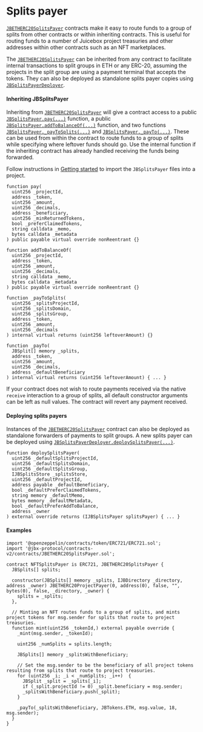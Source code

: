 # Splits payer

[`JBETHERC20SplitsPayer`](/dev/api/contracts/or-utilities/jbetherc20splitspayer/README.md) contracts make it easy to route funds to a group of splits from other contracts or within inheriting contracts. This is useful for routing funds to a number of Juicebox project treasuries and other addresses within other contracts such as an NFT marketplaces.

The [`JBETHERC20SplitsPayer`](/dev/api/contracts/or-utilities/jbetherc20splitspayer/README.md) can be inherited from any contract to facilitate internal transactions to split groups in ETH or any ERC-20, assuming the projects in the split group are using a payment terminal that accepts the tokens. They can also be deployed as standalone splits payer copies using [`JBSplitsPayerDeployer`](/dev/api/contracts/or-utilities/jbetherc20splitspayerdeployer).

#### Inheriting JBSplitsPayer

Inheriting from [`JBETHERC20SplitsPayer`](/dev/api/contracts/or-utilities/jbetherc20splitspayer/README.md) will give a contract access to a public [`JBSplitsPayer.pay(...)`](/dev/api/contracts/or-utilities/jbetherc20splitspayer/write/pay.md) function, a public [`JBSplitsPayer.addToBalanceOf(...)`](/dev/api/contracts/or-utilities/jbetherc20splitspayer/write/addtobalanceof.md) function, and two functions [`JBSplitsPayer._payToSplits(...)`](/dev/api/contracts/or-utilities/jbetherc20splitspayer/write/-_paytosplits.md) and [`JBSplitsPayer._payTo(...)`](/dev/api/contracts/or-utilities/jbetherc20splitspayer/write/-_payto.md). These can be used from within the contract to route funds to a group of splits while specifying where leftover funds should go. Use the internal function if the inheriting contract has already handled receiving the funds being forwarded.

Follow instructions in [Getting started](/dev/build/getting-started.md) to import the `JBSplitsPayer` files into a project.

```
function pay(
  uint256 _projectId,
  address _token,
  uint256 _amount,
  uint256 _decimals,
  address _beneficiary,
  uint256 _minReturnedTokens,
  bool _preferClaimedTokens,
  string calldata _memo,
  bytes calldata _metadata
) public payable virtual override nonReentrant {}
```

```
function addToBalanceOf(
  uint256 _projectId,
  address _token,
  uint256 _amount,
  uint256 _decimals,
  string calldata _memo,
  bytes calldata _metadata
) public payable virtual override nonReentrant {}
```

```
function _payToSplits(
  uint256 _splitsProjectId,
  uint256 _splitsDomain,
  uint256 _splitsGroup,
  address _token,
  uint256 _amount,
  uint256 _decimals
) internal virtual returns (uint256 leftoverAmount) {}
```

```
function _payTo(
  JBSplit[] memory _splits,
  address _token,
  uint256 _amount,
  uint256 _decimals,
  address _defaultBeneficiary
) internal virtual returns (uint256 leftoverAmount) { ... }
```

If your contract does not wish to route payments received via the native `receive` interaction to a group of splits, all default constructor arguments can be left as null values. The contract will revert any payment received.

#### Deploying splits payers

Instances of the [`JBETHERC20SplitsPayer`](/dev/api/contracts/or-utilities/jbetherc20splitspayer/README.md) contract can also be deployed as standalone forwarders of payments to split groups. A new splits payer can be deployed using [`JBSplitsPayerDeployer.deploySplitsPayer(...)`](/dev/api/contracts/or-utilities/jbetherc20splitspayerdeployer/write/deploysplitspayer.md).

```
function deploySplitsPayer(
  uint256 _defaultSplitsProjectId,
  uint256 _defaultSplitsDomain,
  uint256 _defaultSplitsGroup,
  IJBSplitsStore _splitsStore,
  uint256 _defaultProjectId,
  address payable _defaultBeneficiary,
  bool _defaultPreferClaimedTokens,
  string memory _defaultMemo,
  bytes memory _defaultMetadata,
  bool _defaultPreferAddToBalance,
  address _owner
) external override returns (IJBSplitsPayer splitsPayer) { ... }
```


#### Examples

```
import '@openzeppelin/contracts/token/ERC721/ERC721.sol';
import '@jbx-protocol/contracts-v2/contracts/JBETHERC20SplitsPayer.sol';

contract NFTSplitsPayer is ERC721, JBETHERC20SplitsPayer {
  JBSplits[] splits;

  constructor(JBSplits[] memory _splits, IJBDirectory _directory, address _owner) JBETHERC20ProjectPayer(0, address(0), false, "", bytes(0), false, _directory, _owner) {
    splits = _splits;
  },

  // Minting an NFT routes funds to a group of splits, and mints project tokens for msg.sender for splits that route to project treasuries.
  function mint(uint256 _tokenId,) external payable override {
    _mint(msg.sender, _tokenId);

    uint256 _numSplits = splits.length;

    JBSplits[] memory _splitsWithBeneficiary;

    // Set the msg.sender to be the beneficiary of all project tokens resulting from splits that route to project treasuries.
    for (uint256 _i; _i < _numSplits; _i++)  {
      JBSplit _split = _splits[_i];
      if (_split.projectId != 0) _split.beneficiary = msg.sender;
      _splitsWithBeneficiary.push(_split);
    }

    _payTo(_splitsWithBeneficiary, JBTokens.ETH, msg.value, 18, msg.sender);
  }
}
```